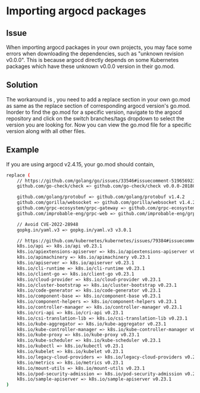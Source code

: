 # Importing argocd packages 

## Issue 
When importing argocd packages in your own projects, you may face some errors when downloading the dependencies, such as "unknown revision v0.0.0". This is because argocd directly depends on some Kubernetes packages which have these unknown v0.0.0 version in their go.mod.

## Solution
The workaround is , you need to add a replace section in your own go.mod as same as the replace section of corresponding argocd version's go.mod. Inorder to find the go.mod for a specific version, navigate to the argocd repository and click on the switch branches/tags dropdown to select the version you are looking for. Now you can view the go.mod file for a specific version along with all other files.

## Example

If you are using argocd v2.4.15, your go.mod should contain,

```bash
replace (
    // https://github.com/golang/go/issues/33546#issuecomment-519656923
    github.com/go-check/check => github.com/go-check/check v0.0.0-20180628173108-788fd7840127

    github.com/golang/protobuf => github.com/golang/protobuf v1.4.2
    github.com/gorilla/websocket => github.com/gorilla/websocket v1.4.2
    github.com/grpc-ecosystem/grpc-gateway => github.com/grpc-ecosystem/grpc-gateway v1.16.0
    github.com/improbable-eng/grpc-web => github.com/improbable-eng/grpc-web v0.0.0-20181111100011-16092bd1d58a

    // Avoid CVE-2022-28948
    gopkg.in/yaml.v3 => gopkg.in/yaml.v3 v3.0.1

    // https://github.com/kubernetes/kubernetes/issues/79384#issuecomment-505627280
    k8s.io/api => k8s.io/api v0.23.1
    k8s.io/apiextensions-apiserver => k8s.io/apiextensions-apiserver v0.23.1
    k8s.io/apimachinery => k8s.io/apimachinery v0.23.1
    k8s.io/apiserver => k8s.io/apiserver v0.23.1
    k8s.io/cli-runtime => k8s.io/cli-runtime v0.23.1
    k8s.io/client-go => k8s.io/client-go v0.23.1
    k8s.io/cloud-provider => k8s.io/cloud-provider v0.23.1
    k8s.io/cluster-bootstrap => k8s.io/cluster-bootstrap v0.23.1
    k8s.io/code-generator => k8s.io/code-generator v0.23.1
    k8s.io/component-base => k8s.io/component-base v0.23.1
    k8s.io/component-helpers => k8s.io/component-helpers v0.23.1
    k8s.io/controller-manager => k8s.io/controller-manager v0.23.1
    k8s.io/cri-api => k8s.io/cri-api v0.23.1
    k8s.io/csi-translation-lib => k8s.io/csi-translation-lib v0.23.1
    k8s.io/kube-aggregator => k8s.io/kube-aggregator v0.23.1
    k8s.io/kube-controller-manager => k8s.io/kube-controller-manager v0.23.1
    k8s.io/kube-proxy => k8s.io/kube-proxy v0.23.1
    k8s.io/kube-scheduler => k8s.io/kube-scheduler v0.23.1
    k8s.io/kubectl => k8s.io/kubectl v0.23.1
    k8s.io/kubelet => k8s.io/kubelet v0.23.1
    k8s.io/legacy-cloud-providers => k8s.io/legacy-cloud-providers v0.23.1
    k8s.io/metrics => k8s.io/metrics v0.23.1
    k8s.io/mount-utils => k8s.io/mount-utils v0.23.1
    k8s.io/pod-security-admission => k8s.io/pod-security-admission v0.23.1
    k8s.io/sample-apiserver => k8s.io/sample-apiserver v0.23.1
)
```
